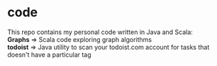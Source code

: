 # code
This repo contains my personal code written in Java and Scala:<br>
<b>Graphs</b> => Scala code exploring graph algorithms<br>
<b>todoist</b> => Java utility to scan your todoist.com account for tasks that doesn't have a particular tag

